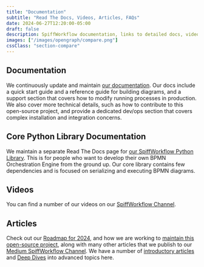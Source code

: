 ```yaml
---
title: "Documentation"
subtitle: "Read The Docs, Videos, Articles, FAQs"
date: 2024-06-27T12:20:00-05:00
draft: false
description: SpiffWorkflow documentation, links to detailed docs, videos, articles and FAQs.
images: ["/images/opengraph/compare.png"]
cssClass: "section-compare"
---
```


## Documentation

We continuously update and maintain [our documentation](https://spiff-arena.readthedocs.io/en/latest/index.html).
Our docs include a quick start guide and a reference guide for building diagrams, and a support section that covers how to modify running processes in production.
We also cover more technical details, such as how to contribute to this open-source project, and provide a dedicated dev/ops section that covers complex installation and integration concerns.

## Core Python Library Documentation

We maintain a separate Read The Docs page for [our SpiffWorkflow Python Library](https://spiffworkflow.readthedocs.io/en/latest/index.html).
This is for people who want to develop their own BPMN Orchestration Engine from the ground up.
Our core library contains few dependencies and is focused on serializing and executing BPMN diagrams.

## Videos

You can find a number of our videos on our [SpiffWorkflow Channel](https://www.youtube.com/channel/UCtDHzDfhyvnAb8CFmdwucUA).

## Articles

Check out our [Roadmap for 2024](https://medium.com/spiffworkflow/spiffworkflow-roadmap-2024-b4194f86cbb8), and how we are working to [maintain this open-source project](https://medium.com/spiffworkflow/how-we-maintain-a-healthy-open-source-project-2e6d7115f668), along with many other articles that we publish to our [Medium SpiffWorkflow Channel](https://medium.com/spiffworkflow).
We have a number of [introductory articles](/posts/articles/) and [Deep Dives](https://www.spiffworkflow.org/posts/deep_dives/) into advanced topics here.
